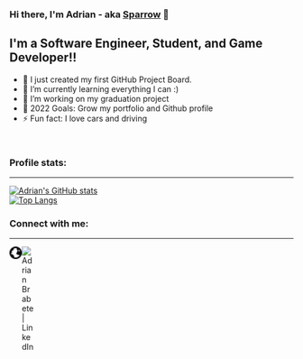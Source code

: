 ### Hi there, I'm Adrian - aka [Sparrow][website] 👋
## I'm a Software Engineer, Student, and Game Developer!!

- 🔭 I just created my first GitHub Project Board.
- 🌱 I’m currently learning everything I can :)
- 👯 I’m working on my graduation project
- 🥅 2022 Goals: Grow my portfolio and Github profile
- ⚡ Fun fact: I love cars and driving

<br/>

### Profile stats:
---
[![Adrian's GitHub stats](https://github-readme-stats.vercel.app/api?username=SexySparrow&hide=contribs&show_icons=true)](https://github.com/anuraghazra/github-readme-stats)
<br/>
[![Top Langs](https://github-readme-stats.vercel.app/api/top-langs/?username=SexySparrow&langs_count=8&layout=compact)](https://github.com/anuraghazra/github-readme-stats)

### Connect with me:
---
[<img align="left" alt="adrianbrabete.engineer" width="22px" src="https://raw.githubusercontent.com/iconic/open-iconic/master/svg/globe.svg" />][website]
[<img align="left" alt="Adrian Brabete | LinkedIn" width="22px" src="https://cdn.jsdelivr.net/npm/simple-icons@v3/icons/linkedin.svg" />][linkedin]

[website]: https://www.adrianbrabete.engineer
[linkedin]: https://www.linkedin.com/in/adrian-brabete/
